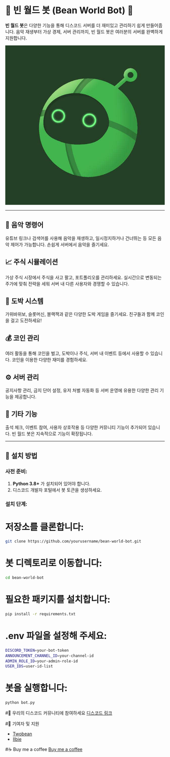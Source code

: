 # 🌱 **빈 월드 봇 (Bean World Bot)** 🌱

**빈 월드 봇**은 다양한 기능을 통해 디스코드 서버를 더 재미있고 관리하기 쉽게 만들어줍니다. 음악 재생부터 가상 경제, 서버 관리까지, 빈 월드 봇은 여러분의 서버를 완벽하게 지원합니다.

![Bean World Bot](bean.jpg)

---

## 🎵 **음악 명령어**
유튜브 링크나 검색어를 사용해 음악을 재생하고, 일시정지하거나 건너뛰는 등 모든 음악 제어가 가능합니다. 손쉽게 서버에서 음악을 즐기세요.

## 📈 **주식 시뮬레이션**
가상 주식 시장에서 주식을 사고 팔고, 포트폴리오를 관리하세요. 실시간으로 변동되는 주가에 맞춰 전략을 세워 서버 내 다른 사용자와 경쟁할 수 있습니다.

## 🎰 **도박 시스템**
가위바위보, 슬롯머신, 블랙잭과 같은 다양한 도박 게임을 즐기세요. 친구들과 함께 코인을 걸고 도전하세요!

## 💰 **코인 관리**
여러 활동을 통해 코인을 벌고, 도박이나 주식, 서버 내 이벤트 등에서 사용할 수 있습니다. 코인을 이용한 다양한 재미를 경험하세요.

## ⚙️ **서버 관리**
공지사항 관리, 금지 단어 설정, 유저 처벌 자동화 등 서버 운영에 유용한 다양한 관리 기능을 제공합니다.

## 🔧 **기타 기능**
출석 체크, 이벤트 참여, 사용자 상호작용 등 다양한 커뮤니티 기능이 추가되어 있습니다. 빈 월드 봇은 지속적으로 기능이 확장됩니다.

---

## 🚀 **설치 방법**

### 사전 준비:
1. **Python 3.8+** 가 설치되어 있어야 합니다.
2. 디스코드 개발자 포털에서 봇 토큰을 생성하세요.

### 설치 단계:

# 저장소를 클론합니다:
```sh
git clone https://github.com/yourusername/bean-world-bot.git
```

# 봇 디렉토리로 이동합니다:
```sh
cd bean-world-bot
```
# 필요한 패키지를 설치합니다:
```sh
pip install -r requirements.txt
```
# .env 파일을 설정해 주세요:
```sh
DISCORD_TOKEN=your-bot-token
ANNOUNCEMENT_CHANNEL_ID=your-channel-id
ADMIN_ROLE_ID=your-admin-role-id
USER_IDS=user-id-list
```
# 봇을 실행합니다:
```sh
python bot.py
```
#🔗 우리의 디스코드 커뮤니티에 참여하세요
[디스코드 링크](https://discord.gg/UEKpPZ9hhr)

#🤝 기여자 및 지원
- [Twobean](https://github.com/two6ean)
- [Ilbie](https://github.com/Ilbie)

#☕ Buy me a coffee
[Buy me a coffee](https://buymeacoffee.com/ilbie)